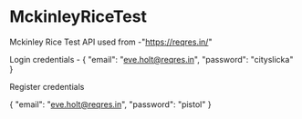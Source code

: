 # MckinleyRiceTest
Mckinley Rice Test
API used from -"https://reqres.in/"

Login credentials -
{
    "email": "eve.holt@reqres.in",
    "password": "cityslicka"
}

Register credentials

{
    "email": "eve.holt@reqres.in",
    "password": "pistol"
}


